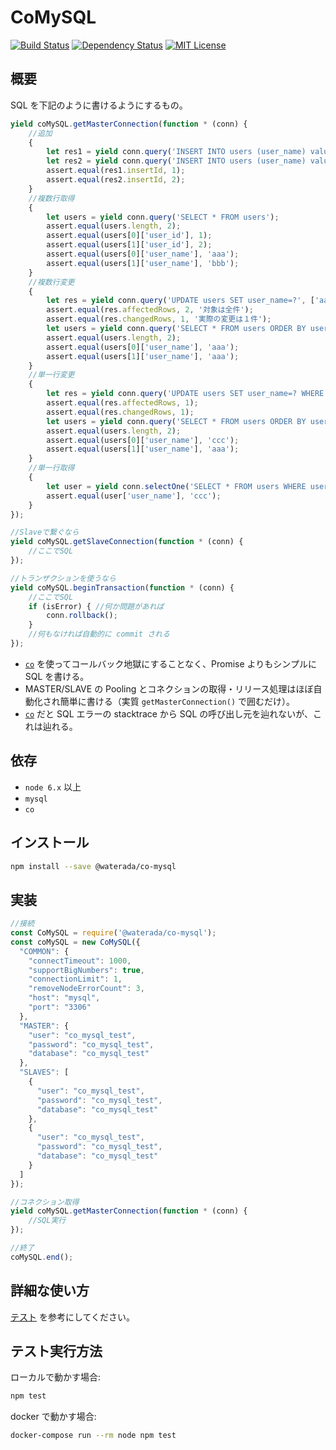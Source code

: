 CoMySQL
=========
[![Build Status](https://travis-ci.org/waterada/co-mysql.svg?branch=master)](https://travis-ci.org/waterada/co-mysql)
[![Dependency Status](https://gemnasium.com/badges/github.com/waterada/co-mysql.svg)](https://gemnasium.com/github.com/waterada/co-mysql)
[![MIT License](http://img.shields.io/badge/license-MIT-blue.svg?style=flat)](LICENSE)


概要
------

SQL を下記のように書けるようにするもの。

```js
yield coMySQL.getMasterConnection(function * (conn) {
    //追加
    {
        let res1 = yield conn.query('INSERT INTO users (user_name) values (?)', ['aaa']);
        let res2 = yield conn.query('INSERT INTO users (user_name) values (?)', ['bbb']);
        assert.equal(res1.insertId, 1);
        assert.equal(res2.insertId, 2);
    }
    //複数行取得
    {
        let users = yield conn.query('SELECT * FROM users');
        assert.equal(users.length, 2);
        assert.equal(users[0]['user_id'], 1);
        assert.equal(users[1]['user_id'], 2);
        assert.equal(users[0]['user_name'], 'aaa');
        assert.equal(users[1]['user_name'], 'bbb');
    }
    //複数行変更
    {
        let res = yield conn.query('UPDATE users SET user_name=?', ['aaa']);
        assert.equal(res.affectedRows, 2, '対象は全件');
        assert.equal(res.changedRows, 1, '実際の変更は１件');
        let users = yield conn.query('SELECT * FROM users ORDER BY user_id');
        assert.equal(users.length, 2);
        assert.equal(users[0]['user_name'], 'aaa');
        assert.equal(users[1]['user_name'], 'aaa');
    }
    //単一行変更
    {
        let res = yield conn.query('UPDATE users SET user_name=? WHERE user_id=?', ['ccc', 1]);
        assert.equal(res.affectedRows, 1);
        assert.equal(res.changedRows, 1);
        let users = yield conn.query('SELECT * FROM users ORDER BY user_id');
        assert.equal(users.length, 2);
        assert.equal(users[0]['user_name'], 'ccc');
        assert.equal(users[1]['user_name'], 'aaa');
    }
    //単一行取得
    {
        let user = yield conn.selectOne('SELECT * FROM users WHERE user_id=?', [1]);
        assert.equal(user['user_name'], 'ccc');
    }
});

//Slaveで繋ぐなら
yield coMySQL.getSlaveConnection(function * (conn) {
    //ここでSQL
});

//トランザクションを使うなら
yield coMySQL.beginTransaction(function * (conn) {
    //ここでSQL
    if (isError) { //何か問題があれば
        conn.rollback();
    }
    //何もなければ自動的に commit される
});
```

- [`co`](https://www.npmjs.com/package/co) を使ってコールバック地獄にすることなく、Promise よりもシンプルに SQL を書ける。
- MASTER/SLAVE の Pooling とコネクションの取得・リリース処理はほぼ自動化され簡単に書ける（実質 `getMasterConnection()` で囲むだけ）。
- [`co`](https://www.npmjs.com/package/co) だと SQL エラーの stacktrace から SQL の呼び出し元を辿れないが、これは辿れる。



依存
-----

- `node 6.x` 以上
- `mysql`
- `co`


インストール
-------------

```sh
npm install --save @waterada/co-mysql
```

実装
---------

```js
//接続
const CoMySQL = require('@waterada/co-mysql');
const coMySQL = new CoMySQL({
  "COMMON": {
    "connectTimeout": 1000,
    "supportBigNumbers": true,
    "connectionLimit": 1,
    "removeNodeErrorCount": 3,
    "host": "mysql",
    "port": "3306"
  },
  "MASTER": {
    "user": "co_mysql_test",
    "password": "co_mysql_test",
    "database": "co_mysql_test"
  },
  "SLAVES": [
    {
      "user": "co_mysql_test",
      "password": "co_mysql_test",
      "database": "co_mysql_test"
    },
    {
      "user": "co_mysql_test",
      "password": "co_mysql_test",
      "database": "co_mysql_test"
    }
  ]
});

//コネクション取得
yield coMySQL.getMasterConnection(function * (conn) {
    //SQL実行
});

//終了
coMySQL.end();
```

詳細な使い方
------------

[テスト](test/test-co-mysql.js) を参考にしてください。


テスト実行方法
--------------

ローカルで動かす場合:

```sh
npm test
```

docker で動かす場合:

```sh
docker-compose run --rm node npm test
```
